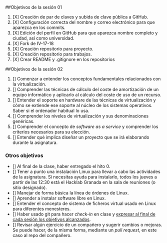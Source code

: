 ##Objetivos de la sesión 01

1. [X] Creación de par de claves y subida de clave pública a GitHub.
2. [X] Configuración correcta del nombre y correo electrónico para que 
aparezca en los commits.
3. [X] Edición del perfil en GitHub para que aparezca nombre completo y 
ciudad, así como universidad.
4. [X] Fork de IV-17-18
5. [X] Creación repositorio para proyecto.
6. [X] Creación repositorio para trabajos.
7. [X] Crear README y .gitignore en los repositorios

##Objetivos de la sesión 02

1. [] Comenzar a entender los conceptos fundamentales relacionados con la virtualización.
2. [] Comprender las técnicas de cálculo del coste de amortización de un
equipo informático y aplicarlo al cálculo del coste de uso de un
recurso.
3. [] Entender el soporte en hardware de las técnicas de virtualización y cómo se extiende ese soporte al núcleo de los sistemas operativos. Saber si el ordenador habitual lo usa.
4. [] Comprender los niveles de virtualización y sus denominaciones genéricas.
5. [] Comprender el concepto de *software as a service* y comprender los
   criterios necesarios para su elección.
6. [] Entender qué implica diseñar un proyecto que se irá elaborando
   durante la asignatura.


### Otros objetivos

* [] Al final de la clase, haber entregado el hito 0. 
* [] Tener a punto una instalación Linux para llevar a cabo las
actividades de la asignatura. Si necesitas ayuda para instalarlo,
todos los
jueves a partir de las 12:30 está el Hacklab Granada en la sala de
reuniones (o sitio designado).
* [] Manejar de forma básica la línea de órdenes de Linux.
* [] Aprender a instalar software libre en Linux.
* [] Entender el concepto de sistema de ficheros virtual usado en Linux para diferentes menesteres.
* [] Haber usado git para hacer *check-in* en clase y [expresar al final de cada sesión los objetivos alcanzados](Cumpliendo_Objetivos.md).
* [] Revisar algún ejercicio de un compañero y sugerir cambios o mejoras. Se puede hacer, de la misma forma, mediante un *pull request*, en este caso al repo del compañero.